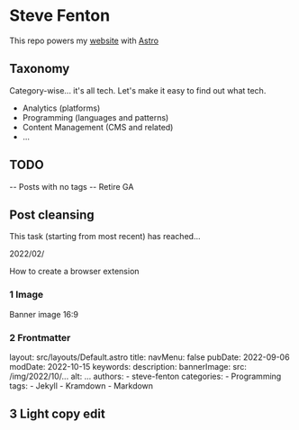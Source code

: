 # Steve Fenton

This repo powers my [website](https://www.stevefenton.co.uk) with [Astro](https://astro.build)

## Taxonomy

Category-wise... it's all tech. Let's make it easy to find out what tech.

- Analytics (platforms)
- Programming (languages and patterns)
- Content Management (CMS and related)
- ...

## TODO

-- Posts with no tags
-- Retire GA

## Post cleansing

This task (starting from most recent) has reached...

2022/02/

How to create a browser extension

### 1 Image

Banner image 16:9

### 2 Frontmatter

layout: src/layouts/Default.astro
title: 
navMenu: false
pubDate: 2022-09-06
modDate: 2022-10-15
keywords: 
description: 
bannerImage:
    src: /img/2022/10/...
    alt: ...
authors:
    - steve-fenton
categories:
    - Programming
tags:
    - Jekyll
    - Kramdown
    - Markdown

## 3 Light copy edit